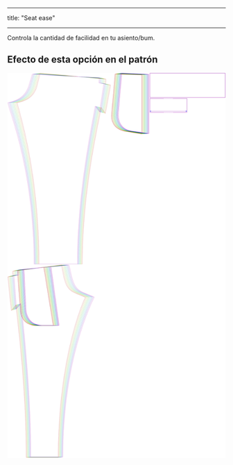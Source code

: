 - - -
title: "Seat ease"
- - -

Controla la cantidad de facilidad en tu asiento/bum.

## Efecto de esta opción en el patrón

![Esta imagen muestra el efecto de esta opción superponiendo varias variantes que tienen un valor diferente para esta opción](paco_seatease_sample.svg "Efecto de esta opción en el patrón")
